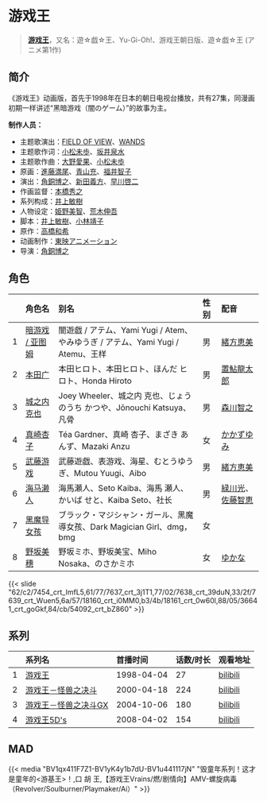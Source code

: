 # 游戏王


> <u>**[游戏王](https://bgm.tv/subject/12344)**</u>，又名：遊☆戯☆王、Yu-Gi-Oh!、游戏王朝日版、遊☆戯☆王 (アニメ第1作)

## 简介

《游戏王》动画版，首先于1998年在日本的朝日电视台播放，共有27集，同漫画初期一样讲述“黑暗游戏（闇のゲーム）”的故事为主。

**制作人员：**
- 主题歌演出：[FIELD OF VIEW](https://bgm.tv/person/32013)、[WANDS](https://bgm.tv/person/12954)
- 主题歌作词：[小松未歩](https://bgm.tv/person/5750)、[坂井泉水](https://bgm.tv/person/32035)
- 主题歌作曲：[大野愛果](https://bgm.tv/person/13305)、[小松未歩](https://bgm.tv/person/5750)
- 原画：[進藤満尾](https://bgm.tv/person/2787)、[青山充](https://bgm.tv/person/1951)、[福井智子](https://bgm.tv/person/55140)
- 演出：[角銅博之](https://bgm.tv/person/631)、[新田義方](https://bgm.tv/person/1926)、[早川啓二](https://bgm.tv/person/2456)
- 作画监督：[本橋秀之](https://bgm.tv/person/287)
- 系列构成：[井上敏樹](https://bgm.tv/person/386)
- 人物设定：[姫野美智](https://bgm.tv/person/555)、[荒木伸吾](https://bgm.tv/person/556)
- 脚本：[井上敏樹](https://bgm.tv/person/386)、[小林靖子](https://bgm.tv/person/345)
- 原作：[高橋和希](https://bgm.tv/person/1116)
- 动画制作：[東映アニメーション](https://bgm.tv/person/3045)
- 导演：[角銅博之](https://bgm.tv/person/631)

## 角色

|     |   角色名   |   别名  | 性别 |  配音  |
|:--- |:------  |:----      |:---  |:--   |
| 1 | [暗游戏 / 亚图姆](https://bgm.tv/character/7454) | 闇遊戯 / アテム、Yami Yugi / Atem、やみゆうぎ / アテム、Yami Yugi / Atemu、王样 | 男 | [緒方恵美](https://bgm.tv/person/4054) |
| 2 | [本田广](https://bgm.tv/character/7637) | 本田ヒロト、本田ヒロト、ほんだ ヒロト、Honda Hiroto | 男 | [置鮎龍太郎](https://bgm.tv/person/3976) |
| 3 | [城之内克也](https://bgm.tv/character/7638) | Joey Wheeler、城之内 克也、じょうのうち かつや、Jōnouchi Katsuya、凡骨 | 男 | [森川智之](https://bgm.tv/person/3822) |
| 4 | [真崎杏子](https://bgm.tv/character/7639) | Téa Gardner、真崎 杏子、まざき あんず、Mazaki Anzu | 女 | [かかずゆみ](https://bgm.tv/person/4097) |
| 5 | [武藤游戏](https://bgm.tv/character/18160) | 武藤遊戯、表游戏、海星、むとうゆうぎ、Mutou Yuugi、Aibo | 男 | [緒方恵美](https://bgm.tv/person/4054) |
| 6 | [海马濑人](https://bgm.tv/character/18161) | 海馬瀬人、Seto Kaiba、海馬 瀬人、かいば せと、Kaiba Seto、社长 | 男 | [緑川光](https://bgm.tv/person/3967)、[佐藤智恵](https://bgm.tv/person/5312) |
| 7 | [黑魔导女孩](https://bgm.tv/character/36641) | ブラック・マジシャン・ガール、黑魔導女孩、Dark Magician Girl、dmg，bmg | 女 |  |
| 8 | [野坂美穗](https://bgm.tv/character/54092) | 野坂ミホ、野坂美宝、Miho Nosaka、のさかミホ | 女 | [ゆかな](https://bgm.tv/person/3824) |

{{< slide "62/c2/7454_crt_ImfL5,61/77/7637_crt_3j1T1,77/02/7638_crt_39duN,33/2f/7639_crt_Wuen5,6a/57/18160_crt_i0MM0,b3/4b/18161_crt_0w60l,88/05/36641_crt_goGkf,84/cb/54092_crt_bZ860" >}}

## 系列

|     |   系列名   |   首播时间  | 话数/时长  | 观看地址 |
|:---  |:------    |:----      |:---       |:---  |
| 1 |[游戏王](https://bgm.tv/subject/12344)| 1998-04-04 | 27 | [bilibili](https://www.bilibili.com/video/BV1KW411J7Dv)  |
| 2 |[游戏王－怪兽之决斗](https://bgm.tv/subject/6390)| 2000-04-18 | 224 | [bilibili](https://www.bilibili.com/bangumi/play/ss3054)  |
| 3 |[游戏王－怪兽之决斗GX](https://bgm.tv/subject/3711)| 2004-10-06 | 180 | [bilibili](https://www.bilibili.com/video/BV1Kx41137ET)  |
| 4 |[游戏王5D's](https://bgm.tv/subject/1609)| 2008-04-02 | 154 | [bilibili](https://www.bilibili.com/video/BV1hx411j7zV/)  |


## MAD

{{< media  "BV1qx411F7Z1-BV1yK4y1b7dU-BV1u441117jN"
"毁童年系列！这才是童年的<游基王>！,口 胡 王,【游戏王Vrains/燃/剧情向】AMV-螺旋病毒（Revolver/Soulburner/Playmaker/Ai）"  >}}
